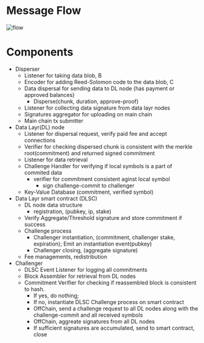 # Message Flow 
![flow](docs/comm-flow.png)
# Components
- Disperser
  - Listener for taking data blob, B
  - Encoder for adding Reed-Solomon code to the data blob, C
  - Data dispersal for sending data to DL node (has payment or approved balances)
    - Disperse(chunk, duration, approve-proof)
  - Listener for collecting data signature from data layr nodes
  - Signatures aggregator for uploading on main chain
  - Main chain tx submitter
- Data Layr(DL) node
  - Listener for dispersal request, verify paid fee and accept connections
  - Verifier for checking dispersed chunk is consistent with the merkle root(commitment) and returned signed commitment
  - Listener for data retrieval 
  - Challenge Handler for verifying if local symbols is a part of commited data
    - verifier for commitment consistent aginst local symbol
		- sign challenge-commit to challenger
  - Key-Value Database (commitment, verified symbol)
- Data Layr smart contract (DLSC)
  - DL node data structure
    - registration, (pubkey, ip, stake)
  - Verify Aggregate/Threshold signature and store commitment if success
  - Challenge process
    - Challenger instantiation, (commitment, challenger stake, expiration); Emit an instantiation event(pubkey)
    - Challenger closing, (aggregate signature)
  - Fee managements, redistribution
- Challenger
  - DLSC Event Listener for logging all commitments
  - Block Assembler for retrieval from DL nodes
  - Commitment Verifier for checking if reassembled block is consistent to hash. 
    - If yes, do nothing; 
    - If no, instantiate DLSC Challenge process on smart contract
    - OffChain, send a challenge request to all DL nodes along with the challenge-commit and all received symbols
    - OffChain, aggreate signatures from all DL nodes
    - If sufficient signatures are accumulated, send to smart contract, close 
